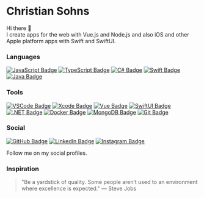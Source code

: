 # Christian Sohns

Hi there 👋\
I create apps for the web with Vue.js and Node.js and also iOS and other Apple platform apps with Swift and SwiftUI.

### Languages
[![JavaScript Badge](https://img.shields.io/badge/-Javascript-F0DB4F?style=for-the-badge&logo=javascript&logoColor=white)][github]
[![TypeScript Badge](https://img.shields.io/badge/-Typescript-007acc?style=for-the-badge&logo=typescript&logoColor=white)][github]
[![C# Badge](https://img.shields.io/badge/-CSharp-6723cd?style=for-the-badge&logo=CSharp&logoColor=white)][github]
[![Swift Badge](https://img.shields.io/badge/-Swift-fa8128?style=for-the-badge&logo=Swift&logoColor=white)][github]
[![Java Badge](https://img.shields.io/badge/-Java-fa8128?style=for-the-badge&logo=Java&logoColor=white)][github]

### Tools
[![VSCode Badge](https://img.shields.io/badge/-VSCode-007acc?style=for-the-badge&logo=VisualStudioCode&logoColor=white)][github]
[![Xcode Badge](https://img.shields.io/badge/-Xcode-108bfa?style=for-the-badge&logo=Xcode&logoColor=white)][github]
[![Vue Badge](https://img.shields.io/badge/-Vue-3C875A?style=for-the-badge&logo=Vue.js&logoColor=white)][github]
[![SwiftUI Badge](https://img.shields.io/badge/-SwiftUI-004497?style=for-the-badge&logo=Swift&logoColor=white)][github]
[![.NET Badge](https://img.shields.io/badge/-Dotnet-6723cd?style=for-the-badge&logo=Dotnet&logoColor=white)][github]
[![Docker Badge](https://img.shields.io/badge/-Docker-0055a9?style=for-the-badge&logo=Docker&logoColor=white)][github]
[![MongoDB Badge](https://img.shields.io/badge/MongoDB-47A248?style=for-the-badge&logo=MongoDB&logoColor=white)][github]
[![Git Badge](https://img.shields.io/badge/Git-DE3433?style=for-the-badge&logo=Git&logoColor=white)][github]

### Social
[![GitHub Badge](https://img.shields.io/badge/GitHub-181717?style=for-the-badge&logo=GitHub&logoColor=white)][github]
[![LinkedIn Badge](https://img.shields.io/badge/LinkedIn-0D76A8?style=for-the-badge&logo=linkedin&logoColor=white)][linkedIn]
[![Instagram Badge](https://img.shields.io/badge/Instagram-fc5185?style=for-the-badge&logo=instagram&logoColor=white)][instagram]

Follow me on my social profiles.

### Inspiration
> "Be a yardstick of quality. Some people aren’t used to an environment where excellence is expected." — Steve Jobs

[website]: https://github.com/tea418pot
[github]: https://github.com/tea418pot
[linkedIn]: https://www.linkedin.com/in/christian-sohns-a90518205
[instagram]: https://instagram.com/chr.sns
